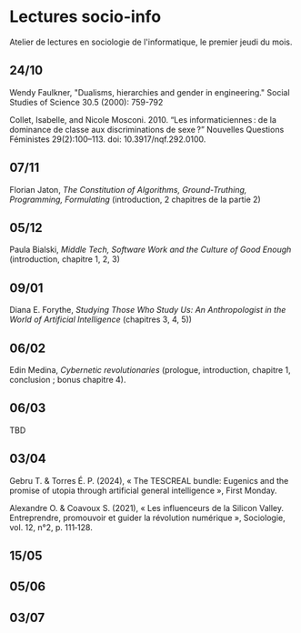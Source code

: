 # Lectures socio-info

Atelier de lectures en sociologie de l'informatique, le premier jeudi du mois.

## 24/10

Wendy Faulkner, "Dualisms, hierarchies and gender in engineering." Social Studies of Science 30.5 (2000): 759-792

Collet, Isabelle, and Nicole Mosconi. 2010. “Les informaticiennes : de la dominance de classe aux discriminations de sexe ?” Nouvelles Questions Féministes 29(2):100–113. doi: 10.3917/nqf.292.0100.

## 07/11

Florian Jaton, *The Constitution of Algorithms, Ground-Truthing, Programming, Formulating* (introduction, 2 chapitres de la partie 2)

## 05/12

Paula Bialski, *Middle Tech, Software Work and the Culture of Good Enough* (introduction, chapitre 1, 2, 3)

## 09/01

Diana E. Forythe, *Studying Those Who Study Us: An Anthropologist in the World of Artificial Intelligence* (chapitres 3, 4, 5))

## 06/02

Edin Medina, *Cybernetic revolutionaries* (prologue, introduction, chapitre 1, conclusion ; bonus chapitre 4).

## 06/03

TBD

## 03/04

Gebru T. & Torres É. P. (2024), « The TESCREAL bundle: Eugenics and the promise of utopia through artificial general intelligence », First Monday.

Alexandre O. & Coavoux S. (2021), « Les influenceurs de la Silicon Valley. Entreprendre, promouvoir et guider la révolution numérique », Sociologie, vol. 12, n°2, p. 111‑128.

## 15/05

## 05/06

## 03/07

